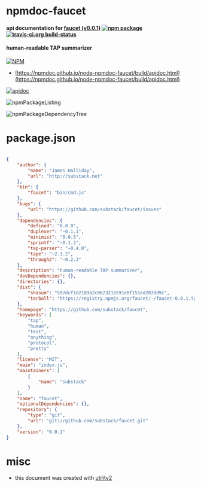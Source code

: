 # npmdoc-faucet

#### api documentation for  [faucet (v0.0.1)](https://github.com/substack/faucet)  [![npm package](https://img.shields.io/npm/v/npmdoc-faucet.svg?style=flat-square)](https://www.npmjs.org/package/npmdoc-faucet) [![travis-ci.org build-status](https://api.travis-ci.org/npmdoc/node-npmdoc-faucet.svg)](https://travis-ci.org/npmdoc/node-npmdoc-faucet)

#### human-readable TAP summarizer

[![NPM](https://nodei.co/npm/faucet.png?downloads=true&downloadRank=true&stars=true)](https://www.npmjs.com/package/faucet)

- [https://npmdoc.github.io/node-npmdoc-faucet/build/apidoc.html](https://npmdoc.github.io/node-npmdoc-faucet/build/apidoc.html)

[![apidoc](https://npmdoc.github.io/node-npmdoc-faucet/build/screenCapture.buildCi.browser.%252Ftmp%252Fbuild%252Fapidoc.html.png)](https://npmdoc.github.io/node-npmdoc-faucet/build/apidoc.html)

![npmPackageListing](https://npmdoc.github.io/node-npmdoc-faucet/build/screenCapture.npmPackageListing.svg)

![npmPackageDependencyTree](https://npmdoc.github.io/node-npmdoc-faucet/build/screenCapture.npmPackageDependencyTree.svg)



# package.json

```json

{
    "author": {
        "name": "James Halliday",
        "url": "http://substack.net"
    },
    "bin": {
        "faucet": "bin/cmd.js"
    },
    "bugs": {
        "url": "https://github.com/substack/faucet/issues"
    },
    "dependencies": {
        "defined": "0.0.0",
        "duplexer": "~0.1.1",
        "minimist": "0.0.5",
        "sprintf": "~0.1.3",
        "tap-parser": "~0.4.0",
        "tape": "~2.3.2",
        "through2": "~0.2.3"
    },
    "description": "human-readable TAP summarizer",
    "devDependencies": {},
    "directories": {},
    "dist": {
        "shasum": "597dcf1d2189a2c062321b591e8f151ed2039d9c",
        "tarball": "https://registry.npmjs.org/faucet/-/faucet-0.0.1.tgz"
    },
    "homepage": "https://github.com/substack/faucet",
    "keywords": [
        "tap",
        "human",
        "test",
        "anything",
        "protocol",
        "pretty"
    ],
    "license": "MIT",
    "main": "index.js",
    "maintainers": [
        {
            "name": "substack"
        }
    ],
    "name": "faucet",
    "optionalDependencies": {},
    "repository": {
        "type": "git",
        "url": "git://github.com/substack/faucet.git"
    },
    "version": "0.0.1"
}
```



# misc
- this document was created with [utility2](https://github.com/kaizhu256/node-utility2)
